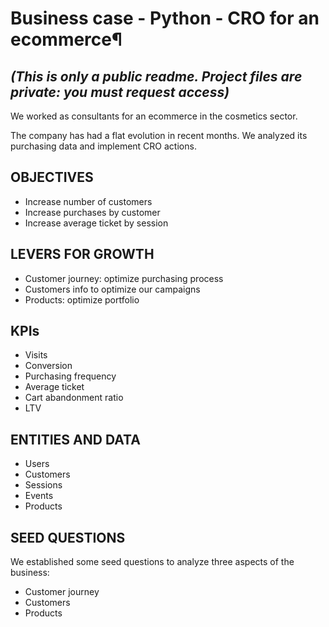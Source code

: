 # Business case - Python - CRO for an ecommerce¶

## *(This is only a public readme. Project files are private: you must request access)*

We worked as consultants for an ecommerce in the cosmetics sector.

The company has had a flat evolution in recent months. We analyzed its purchasing data and implement CRO actions.

## OBJECTIVES

- Increase number of customers
- Increase purchases by customer
- Increase average ticket by session

## LEVERS FOR GROWTH

- Customer journey: optimize purchasing process
- Customers info to optimize our campaigns
- Products: optimize portfolio

## KPIs

- Visits
- Conversion
- Purchasing frequency
- Average ticket
- Cart abandonment ratio
- LTV

## ENTITIES AND DATA

- Users
- Customers
- Sessions
- Events
- Products

## SEED QUESTIONS

We established some seed questions to analyze three aspects of the business:

- Customer journey
- Customers
- Products
